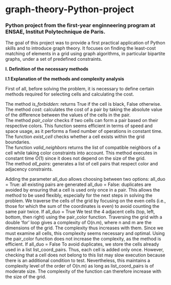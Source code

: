 # graph-theory-Python-project
### Python project from the first-year enginneering program at ENSAE, Institut Polytechnique de Paris.
The goal of this project was to provide a first practical application of Python skills and to introduce graph theory.
It focuses on finding the least-cost matching of elements in a grid using graph algorithms, in particular bipartite graphs, under a set of predefined constraints.

**I. Definition of the necessary methods**  

**I.1 Explanation of the methods and complexity analysis**

First of all, before solving the problem, it is necessary to define certain methods required for selecting cells and calculating the cost.  

The method *is_forbidden*: returns True if the cell is black, False otherwise.  
The method *cost*: calculates the cost of a pair by taking the absolute value of the difference between the values of the cells in the pair.  
The method *pair_color* checks if two cells can form a pair based on their respective colors. This function seems efficient in terms of speed and space usage, as it performs a fixed number of operations in constant time.  
The function *exist_cell* checks whether a cell exists within the grid boundaries.  
The function *valid_neighbors* returns the list of compatible neighbors of a cell while taking color constraints into account. This method executes in constant time O(1) since it does not depend on the size of the grid.  
The method *all_pairs*: generates a list of cell pairs that respect color and adjacency constraints.  

Adding the parameter all_duo allows choosing between two options:
all_duo = True: all existing pairs are generated
all_duo = False: duplicates are avoided by ensuring that a cell is used only once in a pair.
This allows the method to be used flexibly, especially for the next steps in solving the problem.
We traverse the cells of the grid by focusing on the even cells (i.e., those for which the sum of the coordinates is even) to avoid counting the same pair twice.
If all_duo = True
We test the 4 adjacent cells (top, left, bottom, then right) using the pair_color function.
Traversing the grid with a double ‘for’ loop gives a complexity of O(n.m), where n and m are the dimensions of the grid. The complexity thus increases with them. Since we must examine all cells, this complexity seems necessary and optimal. Using the pair_color function does not increase the complexity, as the method is efficient.
If all_duo = False
To avoid duplicates, we store the cells already used in a list list_coord_pairs. Thus, each cell is added only once. However, checking that a cell does not belong to this list may slow execution because there is an additional condition to test. Nevertheless, this maintains a complexity level of the order of O(n.m) as long as list_coord_pairs is of moderate size. The complexity of the function can therefore increase with the size of the grid.
